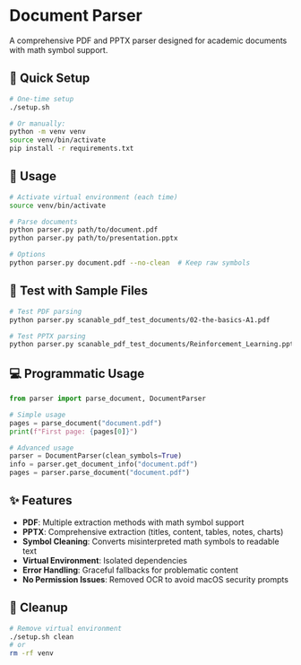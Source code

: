 # Document Parser

A comprehensive PDF and PPTX parser designed for academic documents with math symbol support.

## 🚀 Quick Setup

```bash
# One-time setup
./setup.sh

# Or manually:
python -m venv venv
source venv/bin/activate
pip install -r requirements.txt
```

## 📖 Usage

```bash
# Activate virtual environment (each time)
source venv/bin/activate

# Parse documents
python parser.py path/to/document.pdf
python parser.py path/to/presentation.pptx

# Options
python parser.py document.pdf --no-clean  # Keep raw symbols
```

## 🧪 Test with Sample Files

```bash
# Test PDF parsing
python parser.py scanable_pdf_test_documents/02-the-basics-A1.pdf

# Test PPTX parsing  
python parser.py scanable_pdf_test_documents/Reinforcement_Learning.pptx
```

## 💻 Programmatic Usage

```python
from parser import parse_document, DocumentParser

# Simple usage
pages = parse_document("document.pdf")
print(f"First page: {pages[0]}")

# Advanced usage
parser = DocumentParser(clean_symbols=True)
info = parser.get_document_info("document.pdf")
pages = parser.parse_document("document.pdf")
```

## ✨ Features

- **PDF**: Multiple extraction methods with math symbol support
- **PPTX**: Comprehensive extraction (titles, content, tables, notes, charts)
- **Symbol Cleaning**: Converts misinterpreted math symbols to readable text
- **Virtual Environment**: Isolated dependencies
- **Error Handling**: Graceful fallbacks for problematic content
- **No Permission Issues**: Removed OCR to avoid macOS security prompts

## 🧹 Cleanup

```bash
# Remove virtual environment
./setup.sh clean
# or
rm -rf venv
``` 